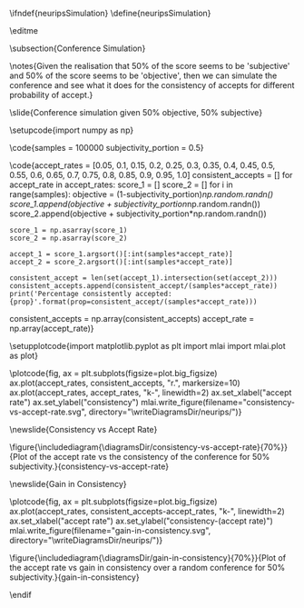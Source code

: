 \ifndef{neuripsSimulation}
\define{neuripsSimulation}

\editme

\subsection{Conference Simulation}

\notes{Given the realisation that 50% of the score seems to be 'subjective' and 50% of the score seems to be 'objective', then we can simulate the conference and see what it does for the consistency of accepts for different probability of accept.}

\slide{Conference simulation given 50% objective, 50% subjective}

\setupcode{import numpy as np}

\code{samples = 100000
subjectivity_portion = 0.5}

\code{accept_rates = [0.05, 0.1, 0.15, 0.2, 0.25, 0.3, 0.35, 0.4, 0.45, 0.5, 0.55, 0.6, 0.65, 0.7, 0.75, 0.8, 0.85, 0.9, 0.95, 1.0]
consistent_accepts = []
for accept_rate in accept_rates:
	score_1 = []
	score_2 = []
	for i in range(samples):
		objective = (1-subjectivity_portion)*np.random.randn()
		score_1.append(objective + subjectivity_portion*np.random.randn())
		score_2.append(objective + subjectivity_portion*np.random.randn())

	score_1 = np.asarray(score_1)
	score_2 = np.asarray(score_2)

	accept_1 = score_1.argsort()[:int(samples*accept_rate)]
	accept_2 = score_2.argsort()[:int(samples*accept_rate)]

	consistent_accept = len(set(accept_1).intersection(set(accept_2)))
	consistent_accepts.append(consistent_accept/(samples*accept_rate))
	print('Percentage consistently accepted: {prop}'.format(prop=consistent_accept/(samples*accept_rate)))

consistent_accepts = np.array(consistent_accepts)
accept_rate = np.array(accept_rate)}

\setupplotcode{import matplotlib.pyplot as plt
import mlai
import mlai.plot as plot}

\plotcode{fig, ax = plt.subplots(figsize=plot.big_figsize)
ax.plot(accept_rates, consistent_accepts, "r.", markersize=10)
ax.plot(accept_rates, accept_rates, "k-", linewidth=2)
ax.set_xlabel("accept rate")
ax.set_ylabel("consistency")
mlai.write_figure(filename="consistency-vs-accept-rate.svg",
                  directory="\writeDiagramsDir/neurips/")}

\newslide{Consistency vs Accept Rate}

\figure{\includediagram{\diagramsDir/consistency-vs-accept-rate}{70%}}{Plot of the accept rate vs the consistency of the conference for 50% subjectivity.}{consistency-vs-accept-rate}

\newslide{Gain in Consistency}

\plotcode{fig, ax = plt.subplots(figsize=plot.big_figsize)
ax.plot(accept_rates, consistent_accepts-accept_rates, "k-", linewidth=2)
ax.set_xlabel("accept rate")
ax.set_ylabel("consistency-(accept rate)")
mlai.write_figure(filename="gain-in-consistency.svg",
                  directory="\writeDiagramsDir/neurips/")}

\figure{\includediagram{\diagramsDir/gain-in-consistency}{70%}}{Plot of the accept rate vs gain in consistency over a random conference for 50% subjectivity.}{gain-in-consistency}

\endif
